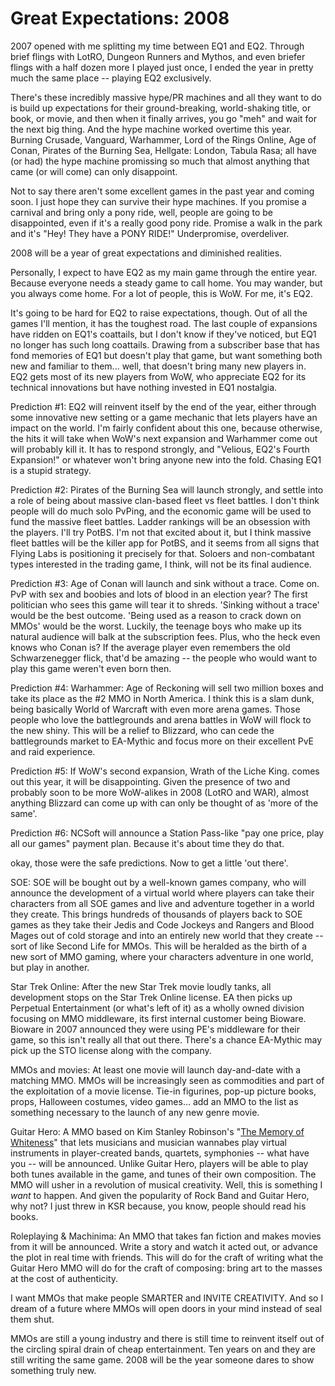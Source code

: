 # Great Expectations: 2008

2007 opened with me splitting my time between EQ1 and EQ2. Through brief flings with LotRO, Dungeon Runners and Mythos, and even briefer flings with a half dozen more I played just once, I ended the year in pretty much the same place -- playing EQ2 exclusively.

There's these incredibly massive hype/PR machines and all they want to do is build up expectations for their ground-breaking, world-shaking title, or book, or movie, and then when it finally arrives, you go "meh" and wait for the next big thing. And the hype machine worked overtime this year. Burning Crusade, Vanguard, Warhammer, Lord of the Rings Online, Age of Conan, Pirates of the Burning Sea, Hellgate: London, Tabula Rasa; all have (or had) the hype machine promissing so much that almost anything that came (or will come) can only disappoint.

Not to say there aren't some excellent games in the past year and coming soon. I just hope they can survive their hype machines. If you promise a carnival and bring only a pony ride, well, people are going to be disappointed, even if it's a really good pony ride. Promise a walk in the park and it's "Hey! They have a PONY RIDE!" Underpromise, overdeliver. 

2008 will be a year of great expectations and diminished realities.

Personally, I expect to have EQ2 as my main game through the entire year. Because everyone needs a steady game to call home. You may wander, but you always come home. For a lot of people, this is WoW. For me, it's EQ2.

It's going to be hard for EQ2 to raise expectations, though. Out of all the games I'll mention, it has the toughest road. The last couple of expansions have ridden on EQ1's coattails, but I don't know if they've noticed, but EQ1 no longer has such long coattails. Drawing from a subscriber base that has fond memories of EQ1 but doesn't play that game, but want something both new and familiar to them... well, that doesn't bring many new players in. EQ2 gets most of its new players from WoW, who appreciate EQ2 for its technical innovations but have nothing invested in EQ1 nostalgia.

Prediction #1: EQ2 will reinvent itself by the end of the year, either through some innovative new setting or a game mechanic that lets players have an impact on the world. I'm fairly confident about this one, because otherwise, the hits it will take when WoW's next expansion and Warhammer come out will probably kill it. It has to respond strongly, and "Velious, EQ2's Fourth Expansion!" or whatever won't bring anyone new into the fold. Chasing EQ1 is a stupid strategy.

Prediction #2: Pirates of the Burning Sea will launch strongly, and settle into a role of being about massive clan-based fleet vs fleet battles. I don't think people will do much solo PvPing, and the economic game will be used to fund the massive fleet battles. Ladder rankings will be an obsession with the players. I'll try PotBS. I'm not that excited about it, but I think massive fleet battles will be the killer app for PotBS, and it seems from all signs that Flying Labs is positioning it precisely for that. Soloers and non-combatant types interested in the trading game, I think, will not be its final audience.

Prediction #3: Age of Conan will launch and sink without a trace. Come on. PvP with sex and boobies and lots of blood in an election year? The first politician who sees this game will tear it to shreds. 'Sinking without a trace' would be the best outcome. 'Being used as a reason to crack down on MMOs' would be the worst. Luckily, the teenage boys who make up its natural audience will balk at the subscription fees. Plus, who the heck even knows who Conan is? If the average player even remembers the old Schwarzenegger flick, that'd be amazing -- the people who would want to play this game weren't even born then.

Prediction #4: Warhammer: Age of Reckoning will sell two million boxes and take its place as the #2 MMO in North America. I think this is a slam dunk, being basically World of Warcraft with even more arena games. Those people who love the battlegrounds and arena battles in WoW will flock to the new shiny. This will be a relief to Blizzard, who can cede the battlegrounds market to EA-Mythic and focus more on their excellent PvE and raid experience.

Prediction #5: If WoW's second expansion, Wrath of the Liche King. comes out this year, it will be disappointing. Given the presence of two and probably soon to be more WoW-alikes in 2008 (LotRO and WAR), almost anything Blizzard can come up with can only be thought of as 'more of the same'.

Prediction #6: NCSoft will announce a Station Pass-like "pay one price, play all our games" payment plan. Because it's about time they do that.

okay, those were the safe predictions. Now to get a little 'out there'.

SOE: SOE will be bought out by a well-known games company, who will announce the development of a virtual world where players can take their characters from all SOE games and live and adventure together in a world they create. This brings hundreds of thousands of players back to SOE games as they take their Jedis and Code Jockeys and Rangers and Blood Mages out of cold storage and into an entirely new world that they create -- sort of like Second Life for MMOs. This will be heralded as the birth of a new sort of MMO gaming, where your characters adventure in one world, but play in another.

Star Trek Online: After the new Star Trek movie loudly tanks, all development stops on the Star Trek Online license. EA then picks up Perpetual Entertainment (or what's left of it) as a wholly owned division focusing on MMO middleware, its first internal customer being Bioware. Bioware in 2007 announced they were using PE's middleware for their game, so this isn't really all that out there. There's a chance EA-Mythic may pick up the STO license along with the company.

MMOs and movies: At least one movie will launch day-and-date with a matching MMO. MMOs will be increasingly seen as commodities and part of the exploitation of a movie license. Tie-in figurines, pop-up picture books, props, Halloween costumes, video games... add an MMO to the list as something necessary to the launch of any new genre movie.

Guitar Hero: A MMO based on Kim Stanley Robinson's "[The Memory of Whiteness](http://en.wikipedia.org/wiki/The_Memory_of_Whiteness)" that lets musicians and musician wannabes play virtual instruments in player-created bands, quartets, symphonies -- what have you -- will be announced. Unlike Guitar Hero, players will be able to play both tunes available in the game, and tunes of their own composition. The MMO will usher in a revolution of musical creativity. Well, this is something I *want* to happen. And given the popularity of Rock Band and Guitar Hero, why not? I just threw in KSR because, you know, people should read his books.

Roleplaying & Machinima: An MMO that takes fan fiction and makes movies from it will be announced. Write a story and watch it acted out, or advance the plot in real time with friends. This will do for the craft of writing what the Guitar Hero MMO will do for the craft of composing: bring art to the masses at the cost of authenticity. 

I want MMOs that make people SMARTER and INVITE CREATIVITY. And so I dream of a future where MMOs will open doors in your mind instead of seal them shut.

MMOs are still a young industry and there is still time to reinvent itself out of the circling spiral drain of cheap entertainment. Ten years on and they are still writing the same game. 2008 will be the year someone dares to show something truly new.

